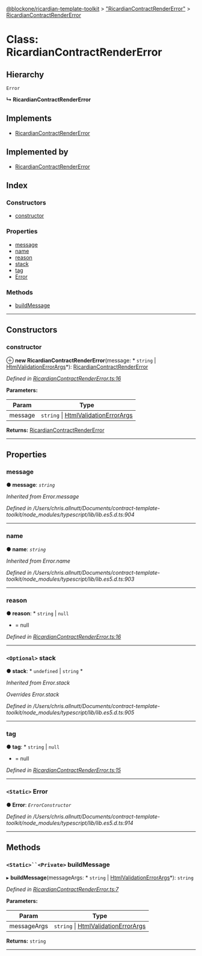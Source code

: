 [@blockone/ricardian-template-toolkit](../README.md) > ["RicardianContractRenderError"](../modules/_ricardiancontractrendererror_.md) > [RicardianContractRenderError](../classes/_ricardiancontractrendererror_.ricardiancontractrendererror.md)

# Class: RicardianContractRenderError

## Hierarchy

 `Error`

**↳ RicardianContractRenderError**

## Implements

* [RicardianContractRenderError](_ricardiancontractrendererror_.ricardiancontractrendererror.md)

## Implemented by

* [RicardianContractRenderError](_ricardiancontractrendererror_.ricardiancontractrendererror.md)

## Index

### Constructors

* [constructor](_ricardiancontractrendererror_.ricardiancontractrendererror.md#constructor)

### Properties

* [message](_ricardiancontractrendererror_.ricardiancontractrendererror.md#message)
* [name](_ricardiancontractrendererror_.ricardiancontractrendererror.md#name)
* [reason](_ricardiancontractrendererror_.ricardiancontractrendererror.md#reason)
* [stack](_ricardiancontractrendererror_.ricardiancontractrendererror.md#stack)
* [tag](_ricardiancontractrendererror_.ricardiancontractrendererror.md#tag)
* [Error](_ricardiancontractrendererror_.ricardiancontractrendererror.md#error)

### Methods

* [buildMessage](_ricardiancontractrendererror_.ricardiancontractrendererror.md#buildmessage)

---

## Constructors

<a id="constructor"></a>

###  constructor

⊕ **new RicardianContractRenderError**(message: * `string` &#124; [HtmlValidationErrorArgs](../interfaces/_ricardiancontractrendererror_.htmlvalidationerrorargs.md)*): [RicardianContractRenderError](_ricardiancontractrendererror_.ricardiancontractrendererror.md)

*Defined in [RicardianContractRenderError.ts:16](https://github.com/EOSIO/contract-template-toolkit/blob/a1752bb/src/RicardianContractRenderError.ts#L16)*

**Parameters:**

| Param | Type |
| ------ | ------ |
| message |  `string` &#124; [HtmlValidationErrorArgs](../interfaces/_ricardiancontractrendererror_.htmlvalidationerrorargs.md)|

**Returns:** [RicardianContractRenderError](_ricardiancontractrendererror_.ricardiancontractrendererror.md)

___

## Properties

<a id="message"></a>

###  message

**● message**: *`string`*

*Inherited from Error.message*

*Defined in /Users/chris.allnutt/Documents/contract-template-toolkit/node_modules/typescript/lib/lib.es5.d.ts:904*

___
<a id="name"></a>

###  name

**● name**: *`string`*

*Inherited from Error.name*

*Defined in /Users/chris.allnutt/Documents/contract-template-toolkit/node_modules/typescript/lib/lib.es5.d.ts:903*

___
<a id="reason"></a>

###  reason

**● reason**: * `string` &#124; `null`
* =  null

*Defined in [RicardianContractRenderError.ts:16](https://github.com/EOSIO/contract-template-toolkit/blob/a1752bb/src/RicardianContractRenderError.ts#L16)*

___
<a id="stack"></a>

### `<Optional>` stack

**● stack**: * `undefined` &#124; `string`
*

*Inherited from Error.stack*

*Overrides Error.stack*

*Defined in /Users/chris.allnutt/Documents/contract-template-toolkit/node_modules/typescript/lib/lib.es5.d.ts:905*

___
<a id="tag"></a>

###  tag

**● tag**: * `string` &#124; `null`
* =  null

*Defined in [RicardianContractRenderError.ts:15](https://github.com/EOSIO/contract-template-toolkit/blob/a1752bb/src/RicardianContractRenderError.ts#L15)*

___
<a id="error"></a>

### `<Static>` Error

**● Error**: *`ErrorConstructor`*

*Defined in /Users/chris.allnutt/Documents/contract-template-toolkit/node_modules/typescript/lib/lib.es5.d.ts:914*

___

## Methods

<a id="buildmessage"></a>

### `<Static>``<Private>` buildMessage

▸ **buildMessage**(messageArgs: * `string` &#124; [HtmlValidationErrorArgs](../interfaces/_ricardiancontractrendererror_.htmlvalidationerrorargs.md)*): `string`

*Defined in [RicardianContractRenderError.ts:7](https://github.com/EOSIO/contract-template-toolkit/blob/a1752bb/src/RicardianContractRenderError.ts#L7)*

**Parameters:**

| Param | Type |
| ------ | ------ |
| messageArgs |  `string` &#124; [HtmlValidationErrorArgs](../interfaces/_ricardiancontractrendererror_.htmlvalidationerrorargs.md)|

**Returns:** `string`

___

